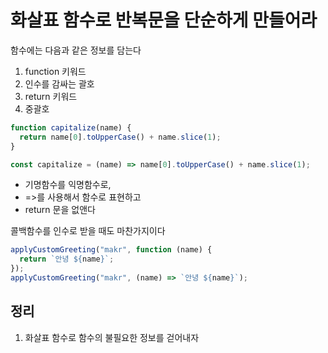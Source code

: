 # 화살표 함수로 반복문을 단순하게 만들어라

함수에는 다음과 같은 정보를 담는다

1. function 키워드
2. 인수를 감싸는 괄호
3. return 키워드
4. 중괄호

```js
function capitalize(name) {
  return name[0].toUpperCase() + name.slice(1);
}

const capitalize = (name) => name[0].toUpperCase() + name.slice(1);
```

- 기명함수를 익명함수로,
- =>를 사용해서 함수로 표현하고
- return 문을 없앤다

콜백함수를 인수로 받을 때도 마찬가지이다

```js
applyCustomGreeting("makr", function (name) {
  return `안녕 ${name}`;
});
applyCustomGreeting("makr", (name) => `안녕 ${name}`);
```

## 정리

1. 화살표 함수로 함수의 불필요한 정보를 걷어내자
